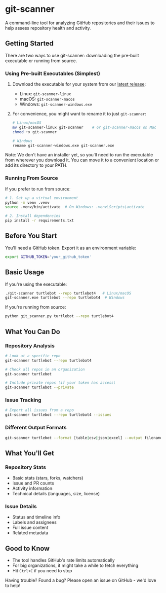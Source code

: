 # git-scanner

A command-line tool for analyzing GitHub repositories and their issues to help assess repository health and activity.

## Getting Started

There are two ways to use git-scanner: downloading the pre-built executable or running from source.

### Using Pre-built Executables (Simplest)

1. Download the executable for your system from our [latest release](https://github.com/iotrustlab/git-scanner/releases/tag/v1.1.0):
   - Linux: `git-scanner-linux` 
   - macOS: `git-scanner-macos` 
   - Windows: `git-scanner-windows.exe`

2. For convenience, you might want to rename it to just `git-scanner`:

   ```bash
   # Linux/macOS
   mv git-scanner-linux git-scanner    # or git-scanner-macos on Mac
   chmod +x git-scanner

   # Windows
   rename git-scanner-windows.exe git-scanner.exe
   ```

Note: We don't have an installer yet, so you'll need to run the executable from wherever you download it. You can move it to a convenient location or add its directory to your PATH.

### Running From Source

If you prefer to run from source:

```bash
# 1. Set up a virtual environment
python -m venv .venv
source .venv/bin/activate  # On Windows: .venv\Scripts\activate

# 2. Install dependencies
pip install -r requirements.txt
```

## Before You Start

You'll need a GitHub token. Export it as an environment variable:

```bash
export GITHUB_TOKEN='your_github_token'
```

## Basic Usage

If you're using the executable:

```bash
./git-scanner turtlebot --repo turtlebot4   # Linux/macOS
git-scanner.exe turtlebot --repo turtlebot4  # Windows
```

If you're running from source:

```bash
python git_scanner.py turtlebot --repo turtlebot4
```

## What You Can Do

### Repository Analysis

```bash
# Look at a specific repo
git-scanner turtlebot --repo turtlebot4

# Check all repos in an organization
git-scanner turtlebot

# Include private repos (if your token has access)
git-scanner turtlebot --private
```

### Issue Tracking

```bash
# Export all issues from a repo
git-scanner turtlebot --repo turtlebot4 --issues
```

### Different Output Formats

```bash
git-scanner turtlebot --format [table|csv|json|excel] --output filename
```

## What You'll Get

### Repository Stats

- Basic stats (stars, forks, watchers)
- Issue and PR counts
- Activity information
- Technical details (languages, size, license)

### Issue Details

- Status and timeline info
- Labels and assignees
- Full issue content
- Related metadata

## Good to Know

- The tool handles GitHub's rate limits automatically
- For big organizations, it might take a while to fetch everything
- Hit `Ctrl+C` if you need to stop

Having trouble? Found a bug? Please open an issue on GitHub - we'd love to help!